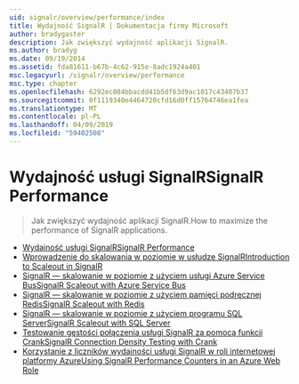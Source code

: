```yaml
---
uid: signalr/overview/performance/index
title: Wydajność SignalR | Dokumentacja firmy Microsoft
author: bradygaster
description: Jak zwiększyć wydajność aplikacji SignalR.
ms.author: bradyg
ms.date: 09/19/2014
ms.assetid: fda81611-b67b-4c62-915e-8adc1924a401
msc.legacyurl: /signalr/overview/performance
msc.type: chapter
ms.openlocfilehash: 6292ec084bbacdd41b5df63d9ac1017c43407b37
ms.sourcegitcommit: 0f1119340e4464720cfd16d0ff15764746ea1fea
ms.translationtype: MT
ms.contentlocale: pl-PL
ms.lasthandoff: 04/09/2019
ms.locfileid: "59402508"
---
```

# <a name="signalr-performance"></a><span data-ttu-id="98d50-103">Wydajność usługi SignalR</span><span class="sxs-lookup"><span data-stu-id="98d50-103">SignalR Performance</span></span>

> <span data-ttu-id="98d50-104">Jak zwiększyć wydajność aplikacji SignalR.</span><span class="sxs-lookup"><span data-stu-id="98d50-104">How to maximize the performance of SignalR applications.</span></span>


- [<span data-ttu-id="98d50-105">Wydajność usługi SignalR</span><span class="sxs-lookup"><span data-stu-id="98d50-105">SignalR Performance</span></span>](signalr-performance.md)
- [<span data-ttu-id="98d50-106">Wprowadzenie do skalowania w poziomie w usłudze SignalR</span><span class="sxs-lookup"><span data-stu-id="98d50-106">Introduction to Scaleout in SignalR</span></span>](scaleout-in-signalr.md)
- [<span data-ttu-id="98d50-107">SignalR — skalowanie w poziomie z użyciem usługi Azure Service Bus</span><span class="sxs-lookup"><span data-stu-id="98d50-107">SignalR Scaleout with Azure Service Bus</span></span>](scaleout-with-windows-azure-service-bus.md)
- [<span data-ttu-id="98d50-108">SignalR — skalowanie w poziomie z użyciem pamięci podręcznej Redis</span><span class="sxs-lookup"><span data-stu-id="98d50-108">SignalR Scaleout with Redis</span></span>](scaleout-with-redis.md)
- [<span data-ttu-id="98d50-109">SignalR — skalowanie w poziomie z użyciem programu SQL Server</span><span class="sxs-lookup"><span data-stu-id="98d50-109">SignalR Scaleout with SQL Server</span></span>](scaleout-with-sql-server.md)
- [<span data-ttu-id="98d50-110">Testowanie gęstości połączenia usługi SignalR za pomocą funkcji Crank</span><span class="sxs-lookup"><span data-stu-id="98d50-110">SignalR Connection Density Testing with Crank</span></span>](signalr-connection-density-testing-with-crank.md)
- [<span data-ttu-id="98d50-111">Korzystanie z liczników wydajności usługi SignalR w roli internetowej platformy Azure</span><span class="sxs-lookup"><span data-stu-id="98d50-111">Using SignalR Performance Counters in an Azure Web Role</span></span>](using-signalr-performance-counters-in-an-azure-web-role.md)
